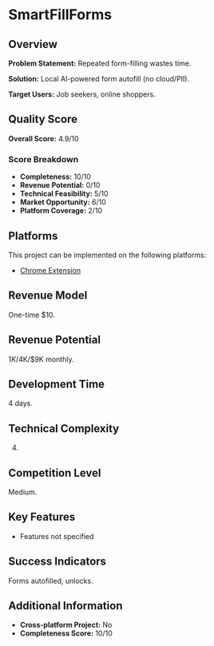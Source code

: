 # SmartFillForms

## Overview
**Problem Statement:** Repeated form-filling wastes time.

**Solution:** Local AI-powered form autofill (no cloud/PII).

**Target Users:** Job seekers, online shoppers.

## Quality Score
**Overall Score:** 4.9/10

### Score Breakdown
- **Completeness:** 10/10
- **Revenue Potential:** 0/10
- **Technical Feasibility:** 5/10
- **Market Opportunity:** 6/10
- **Platform Coverage:** 2/10

## Platforms
This project can be implemented on the following platforms:
- [Chrome Extension](./platforms/chrome-extension/)

## Revenue Model
One-time $10.

## Revenue Potential
$1K/$4K/$9K monthly.

## Development Time
4 days.

## Technical Complexity
4.

## Competition Level
Medium.

## Key Features
- Features not specified

## Success Indicators
Forms autofilled, unlocks.

## Additional Information
- **Cross-platform Project:** No
- **Completeness Score:** 10/10
